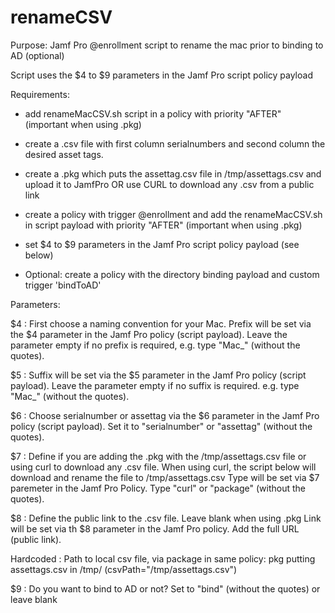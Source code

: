 # renameCSV
Purpose: Jamf Pro @enrollment script to rename the mac prior to binding to AD (optional)

Script uses the $4 to $9 parameters in the Jamf Pro script policy payload

Requirements:

- add renameMacCSV.sh script in a policy with priority "AFTER" (important when using .pkg)

- create a .csv file with first column serialnumbers and second column the desired asset tags.

- create a .pkg which puts the assettag.csv file in /tmp/assettags.csv and upload it to JamfPro
OR
	use CURL to download any .csv from a public link

- create a policy with trigger @enrollment and add the renameMacCSV.sh in script payload with priority "AFTER" (important when using .pkg)

- set $4 to $9 parameters in the Jamf Pro script policy payload (see below)

- Optional: create a policy with the directory binding payload and custom trigger 'bindToAD'

Parameters:

$4 : First choose a naming convention for your Mac.
Prefix will be set via the $4 parameter in the Jamf Pro policy (script payload).
Leave the parameter empty if no prefix is required, e.g. type "Mac_" (without the quotes).

$5 : Suffix will be set via the $5 parameter in the Jamf Pro policy (script payload).
Leave the parameter empty if no suffix is required. e.g. type "Mac_" (without the quotes).

$6 : Choose serialnumber or assettag via the $6 parameter in the Jamf Pro policy (script payload).
Set it to "serialnumber" or "assettag" (without the quotes).

$7 : Define if you are adding the .pkg with the /tmp/assettags.csv file or using curl to download any .csv file.
When using curl, the script below will download and rename the file to /tmp/assettags.csv
Type will be set via $7 paremeter in the Jamf Pro Policy. Type "curl" or "package" (without the quotes).

$8 : Define the public link to the .csv file. Leave blank when using .pkg
Link will be set via th $8 parameter in the Jamf Pro policy. Add the full URL (public link).

Hardcoded : Path to local csv file, via package in same policy: pkg putting assettags.csv in /tmp/ (csvPath="/tmp/assettags.csv")

$9 : Do you want to bind to AD or not? Set to "bind" (without the quotes) or leave blank
